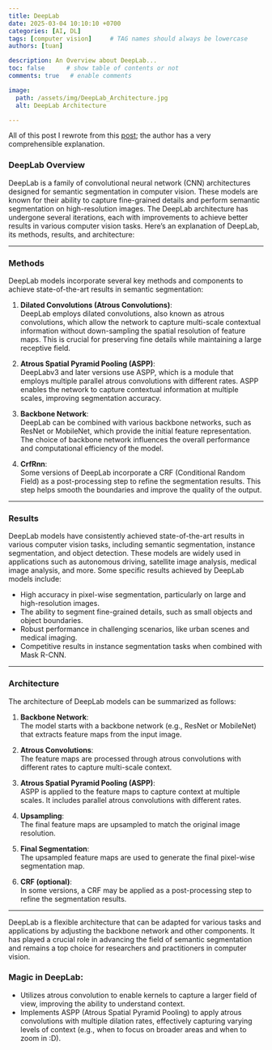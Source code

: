 ```yaml
---
title: DeepLab
date: 2025-03-04 10:10:10 +0700
categories: [AI, DL]
tags: [computer vision]     # TAG names should always be lowercase
authors: [tuan]

description: An Overview about DeepLab...
toc: false      # show table of contents or not
comments: true   # enable comments

image:
  path: /assets/img/DeepLab_Architecture.jpg
  alt: DeepLab Architecture

---
```


All of this post I rewrote from this [post](https://medium.com/@saba99/deeplab-095f387f891f); the author has a very comprehensible explanation.  

<!-- ![img-description](/assets/img/DeepLab_Architecture.jpg)
_DeepLab Architecture_ -->

<!-- ![Desktop View](/assets/img/DeepLab_Architecture.jpg){: w="700" h="400" }
<img src="/assets/img/DeepLab_Architecture.jpg"> -->


### DeepLab Overview  

DeepLab is a family of convolutional neural network (CNN) architectures designed for semantic segmentation in computer vision. These models are known for their ability to capture fine-grained details and perform semantic segmentation on high-resolution images. The DeepLab architecture has undergone several iterations, each with improvements to achieve better results in various computer vision tasks. Here’s an explanation of DeepLab, its methods, results, and architecture:  

---  

### Methods  

DeepLab models incorporate several key methods and components to achieve state-of-the-art results in semantic segmentation:  

1. **Dilated Convolutions (Atrous Convolutions)**:  
   DeepLab employs dilated convolutions, also known as atrous convolutions, which allow the network to capture multi-scale contextual information without down-sampling the spatial resolution of feature maps. This is crucial for preserving fine details while maintaining a large receptive field.  

2. **Atrous Spatial Pyramid Pooling (ASPP)**:  
   DeepLabv3 and later versions use ASPP, which is a module that employs multiple parallel atrous convolutions with different rates. ASPP enables the network to capture contextual information at multiple scales, improving segmentation accuracy.  

3. **Backbone Network**:  
   DeepLab can be combined with various backbone networks, such as ResNet or MobileNet, which provide the initial feature representation. The choice of backbone network influences the overall performance and computational efficiency of the model.  

4. **CrfRnn**:  
   Some versions of DeepLab incorporate a CRF (Conditional Random Field) as a post-processing step to refine the segmentation results. This step helps smooth the boundaries and improve the quality of the output.  

---  
### Results  

DeepLab models have consistently achieved state-of-the-art results in various computer vision tasks, including semantic segmentation, instance segmentation, and object detection. These models are widely used in applications such as autonomous driving, satellite image analysis, medical image analysis, and more. Some specific results achieved by DeepLab models include:  

- High accuracy in pixel-wise segmentation, particularly on large and high-resolution images.  
- The ability to segment fine-grained details, such as small objects and object boundaries.  
- Robust performance in challenging scenarios, like urban scenes and medical imaging.  
- Competitive results in instance segmentation tasks when combined with Mask R-CNN.  

---  

### Architecture  

The architecture of DeepLab models can be summarized as follows:  

1. **Backbone Network**:  
   The model starts with a backbone network (e.g., ResNet or MobileNet) that extracts feature maps from the input image.  

2. **Atrous Convolutions**:  
   The feature maps are processed through atrous convolutions with different rates to capture multi-scale context.  

3. **Atrous Spatial Pyramid Pooling (ASPP)**:  
   ASPP is applied to the feature maps to capture context at multiple scales. It includes parallel atrous convolutions with different rates.  

4. **Upsampling**:  
   The final feature maps are upsampled to match the original image resolution.  

5. **Final Segmentation**:  
   The upsampled feature maps are used to generate the final pixel-wise segmentation map.  

6. **CRF (optional)**:  
   In some versions, a CRF may be applied as a post-processing step to refine the segmentation results.  

---  

DeepLab is a flexible architecture that can be adapted for various tasks and applications by adjusting the backbone network and other components. It has played a crucial role in advancing the field of semantic segmentation and remains a top choice for researchers and practitioners in computer vision.

### Magic in DeepLab:  
- Utilizes atrous convolution to enable kernels to capture a larger field of view, improving the ability to understand context.  
- Implements ASPP (Atrous Spatial Pyramid Pooling) to apply atrous convolutions with multiple dilation rates, effectively capturing varying levels of context (e.g., when to focus on broader areas and when to zoom in :D).
